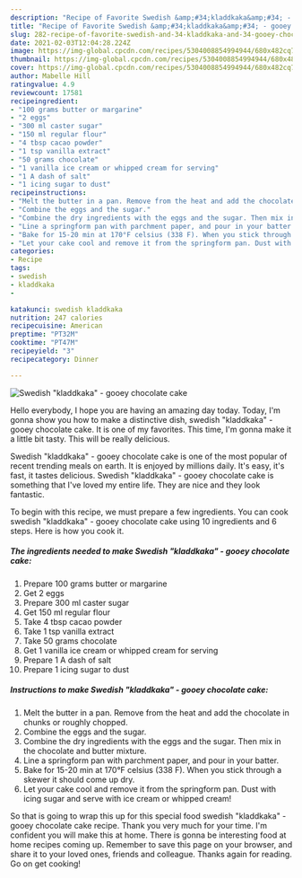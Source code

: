 ```yaml
---
description: "Recipe of Favorite Swedish &amp;#34;kladdkaka&amp;#34; - gooey chocolate cake"
title: "Recipe of Favorite Swedish &amp;#34;kladdkaka&amp;#34; - gooey chocolate cake"
slug: 282-recipe-of-favorite-swedish-and-34-kladdkaka-and-34-gooey-chocolate-cake
date: 2021-02-03T12:04:28.224Z
image: https://img-global.cpcdn.com/recipes/5304008854994944/680x482cq70/swedish-kladdkaka-gooey-chocolate-cake-recipe-main-photo.jpg
thumbnail: https://img-global.cpcdn.com/recipes/5304008854994944/680x482cq70/swedish-kladdkaka-gooey-chocolate-cake-recipe-main-photo.jpg
cover: https://img-global.cpcdn.com/recipes/5304008854994944/680x482cq70/swedish-kladdkaka-gooey-chocolate-cake-recipe-main-photo.jpg
author: Mabelle Hill
ratingvalue: 4.9
reviewcount: 17581
recipeingredient:
- "100 grams butter or margarine"
- "2 eggs"
- "300 ml caster sugar"
- "150 ml regular flour"
- "4 tbsp cacao powder"
- "1 tsp vanilla extract"
- "50 grams chocolate"
- "1 vanilla ice cream or whipped cream for serving"
- "1 A dash of salt"
- "1 icing sugar to dust"
recipeinstructions:
- "Melt the butter in a pan. Remove from the heat and add the chocolate in chunks or roughly chopped."
- "Combine the eggs and the sugar."
- "Combine the dry ingredients with the eggs and the sugar. Then mix in the chocolate and butter mixture."
- "Line a springform pan with parchment paper, and pour in your batter."
- "Bake for 15-20 min at 170°F celsius (338 F). When you stick through a skewer it should come up dry."
- "Let your cake cool and remove it from the springform pan. Dust with icing sugar and serve with ice cream or whipped cream!"
categories:
- Recipe
tags:
- swedish
- kladdkaka
- 

katakunci: swedish kladdkaka  
nutrition: 247 calories
recipecuisine: American
preptime: "PT32M"
cooktime: "PT47M"
recipeyield: "3"
recipecategory: Dinner

---
```



![Swedish &#34;kladdkaka&#34; - gooey chocolate cake](https://img-global.cpcdn.com/recipes/5304008854994944/680x482cq70/swedish-kladdkaka-gooey-chocolate-cake-recipe-main-photo.jpg)

Hello everybody, I hope you are having an amazing day today. Today, I'm gonna show you how to make a distinctive dish, swedish &#34;kladdkaka&#34; - gooey chocolate cake. It is one of my favorites. This time, I'm gonna make it a little bit tasty. This will be really delicious.



Swedish &#34;kladdkaka&#34; - gooey chocolate cake is one of the most popular of recent trending meals on earth. It is enjoyed by millions daily. It's easy, it's fast, it tastes delicious. Swedish &#34;kladdkaka&#34; - gooey chocolate cake is something that I've loved my entire life. They are nice and they look fantastic.


To begin with this recipe, we must prepare a few ingredients. You can cook swedish &#34;kladdkaka&#34; - gooey chocolate cake using 10 ingredients and 6 steps. Here is how you cook it.

<!--inarticleads1-->

##### The ingredients needed to make Swedish &#34;kladdkaka&#34; - gooey chocolate cake:

1. Prepare 100 grams butter or margarine
1. Get 2 eggs
1. Prepare 300 ml caster sugar
1. Get 150 ml regular flour
1. Take 4 tbsp cacao powder
1. Take 1 tsp vanilla extract
1. Take 50 grams chocolate
1. Get 1 vanilla ice cream or whipped cream for serving
1. Prepare 1 A dash of salt
1. Prepare 1 icing sugar to dust




<!--inarticleads2-->

##### Instructions to make Swedish &#34;kladdkaka&#34; - gooey chocolate cake:

1. Melt the butter in a pan. Remove from the heat and add the chocolate in chunks or roughly chopped.
1. Combine the eggs and the sugar.
1. Combine the dry ingredients with the eggs and the sugar. Then mix in the chocolate and butter mixture.
1. Line a springform pan with parchment paper, and pour in your batter.
1. Bake for 15-20 min at 170°F celsius (338 F). When you stick through a skewer it should come up dry.
1. Let your cake cool and remove it from the springform pan. Dust with icing sugar and serve with ice cream or whipped cream!




So that is going to wrap this up for this special food swedish &#34;kladdkaka&#34; - gooey chocolate cake recipe. Thank you very much for your time. I'm confident you will make this at home. There is gonna be interesting food at home recipes coming up. Remember to save this page on your browser, and share it to your loved ones, friends and colleague. Thanks again for reading. Go on get cooking!
